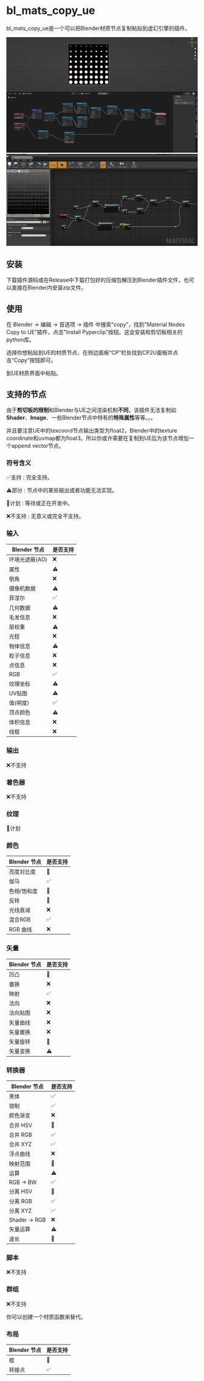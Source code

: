 # bl_mats_copy_ue

bl_mats_copy_ue是一个可以把Blender材质节点复制粘贴到虚幻引擎的插件。

![Blender](./readme_res/b1.png)
![Unreal](./readme_res/u1.png)


## 安装

下载插件源码或在Release中下载打包好的压缩包解压到Blender插件文件，也可以直接在Blender内安装zip文件。

## 使用

在 Blender -> 编辑 -> 首选项 -> 插件 中搜索“copy”，找到"Material Nodes Copy to UE"插件，点击"Install Pyperclip"按钮。这会安装和剪切板相关的python库。

选择你想粘贴到UE的材质节点，在侧边面板“CP”栏处找到CP2U面板并点击“Copy”按钮即可。

到UE材质界面中粘贴。

## 支持的节点

由于**剪切板的限制**和Blender与UE之间渲染机制**不同**，该插件无法复制如 **Shader**、**Image**、一些Blender节点中特有的**特殊属性**等等。。。


并且要注意UE中的texcoord节点输出类型为float2，Blender中的texture coordinate和uvmap都为float3。所以你或许需要在复制到UE后为该节点增加一个append vector节点。

### 符号含义

✅支持 : 完全支持。

⚠️部分 : 节点中的某些输出或者功能无法实现。

🚷计划 : 等待或正在开发中。

❌不支持 : 无意义或完全不支持。

### 输入
| Blender 节点 | 是否支持 |
| ---- | ---- |
| 环境光遮蔽(AO) | ❌ |
| 属性 | ⚠️ |
| 倒角 | ❌ |
| 摄像机数据 | ⚠️ |
| 菲涅尔 | ✅ |
| 几何数据 | ⚠️ |
| 毛发信息 | ❌ |
| 层权重 | ⚠️ |
| 光程 | ❌ |
| 物体信息 | ⚠️ |
| 粒子信息 | ❌ |
| 点信息 | ❌ |
| RGB | ✅ |
| 纹理坐标 | ⚠️ |
| UV贴图 | ⚠️ |
| 值(明度) | ✅ |
| 顶点颜色 | ⚠️ |
| 体积信息 | ❌ |
| 线框 | ❌ |

### 输出

❌不支持

### 着色器

❌不支持

### 纹理

🚷计划

### 颜色

| Blender 节点 | 是否支持 |
| ---- | ---- |
| 亮度对比度 | 🚷 |
| 伽马 | ✅ |
| 色相/饱和度 | 🚷 |
| 反转 | 🚷 |
| 光线衰减 | ❌ |
| 混合RGB | ✅ |
| RGB 曲线 | ❌ |

### 矢量

| Blender 节点 | 是否支持 |
| ---- | ---- |
| 凹凸 | 🚷 |
| 置换 | ❌ |
| 映射 | ✅ |
| 法向 | ❌ |
| 法向贴图 | ❌ |
| 矢量曲线 | ❌ |
| 矢量置换 | ❌ |
| 矢量旋转 | 🚷 |
| 矢量变换 | ⚠️ |

### 转换器

| Blender 节点 | 是否支持 |
| ---- | ---- |
| 黑体 | ✅ |
| 钳制 | ✅ |
| 颜色渐变 | ❌ |
| 合并 HSV | 🚷 |
| 合并 RGB | ✅ |
| 合并 XYZ | ✅ |
| 浮点曲线 | ❌ |
| 映射范围 | 🚷 |
| 运算 | ⚠️ |
| RGB -> BW | ✅ |
| 分离 HSV | 🚷 |
| 分离 RGB | ✅ |
| 分离 XYZ | ✅ |
| Shader -> RGB | ❌ |
| 矢量运算 | ⚠️ |
| 波长 | 🚷 |

### 脚本

❌不支持

### 群组

❌不支持

你可以创建一个材质函数来替代。

### 布局

| Blender 节点 | 是否支持 |
| ---- | ---- |
| 框 | 🚷 |
| 转接点 | ✅ |